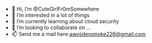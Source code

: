 - 👋 Hi, I’m @CuteGirlFr0mSomewhere
- 👀 I’m interested in a lot of things
- 🌱 I’m currently learning about cloud security
- 💞️ I’m looking to collaborate on ...
- 📫 Send me a mail here:awojideromoke226@gmail.com

<!---
CuteGirlFr0mSomewhere/CuteGirlFr0mSomewhere is a ✨ special ✨ repository because its `README.md` (this file) appears on your GitHub profile.
You can click the Preview link to take a look at your changes.
--->
